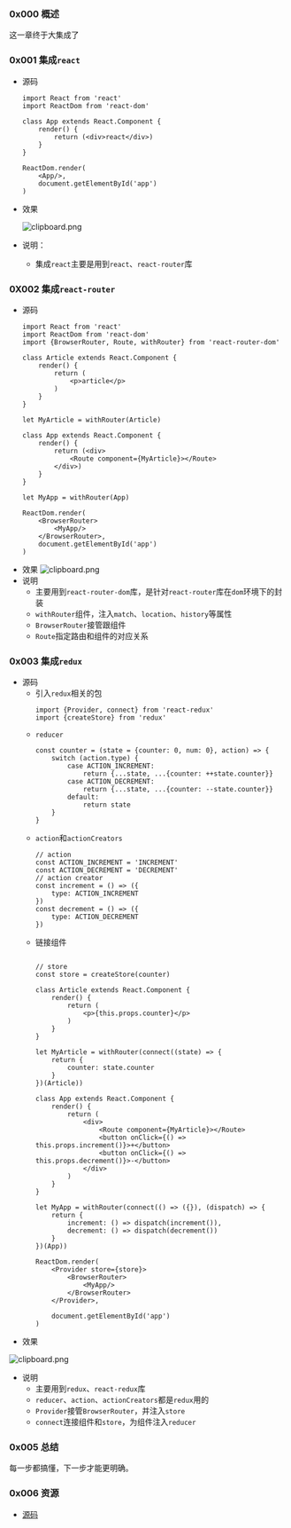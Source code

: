 ### 0x000 概述
这一章终于大集成了
### 0x001 集成`react`
- 源码
    ```
    import React from 'react'
    import ReactDom from 'react-dom'
    
    class App extends React.Component {
        render() {
            return (<div>react</div>)
        }
    }
    
    ReactDom.render(
        <App/>,
        document.getElementById('app')
    )
    ```
- 效果
    
    ![clipboard.png](/img/bVbhT93)

- 说明：
    - 集成`react`主要是用到`react`、`react-router`库

### 0X002 集成`react-router`
- 源码
    ```
    import React from 'react'
    import ReactDom from 'react-dom'
    import {BrowserRouter, Route, withRouter} from 'react-router-dom'
    
    class Article extends React.Component {
        render() {
            return (
                <p>article</p>
            )
        }
    }
    
    let MyArticle = withRouter(Article)
    
    class App extends React.Component {
        render() {
            return (<div>
                <Route component={MyArticle}></Route>
            </div>)
        }
    }
    
    let MyApp = withRouter(App)
    
    ReactDom.render(
        <BrowserRouter>
            <MyApp/>
        </BrowserRouter>,
        document.getElementById('app')
    )
    ```
- 效果
    ![clipboard.png](/img/bVbhUaO)
- 说明
    - 主要用到`react-router-dom`库，是针对`react-router`库在`dom`环境下的封装
    - `withRouter`组件，注入`match`、`location`、`history`等属性
    - `BrowserRouter`接管跟组件
    - `Route`指定路由和组件的对应关系

### 0x003 集成`redux`
- 源码
    - 引入`redux`相关的包
        ```
        import {Provider, connect} from 'react-redux'
        import {createStore} from 'redux'
        ```
    - `reducer`
        ```
        const counter = (state = {counter: 0, num: 0}, action) => {
            switch (action.type) {
                case ACTION_INCREMENT:
                    return {...state, ...{counter: ++state.counter}}
                case ACTION_DECREMENT:
                    return {...state, ...{counter: --state.counter}}
                default:
                    return state
            }
        }
        ```
    - `action`和`actionCreators`
        ```
        // action
        const ACTION_INCREMENT = 'INCREMENT'
        const ACTION_DECREMENT = 'DECREMENT'
        // action creator
        const increment = () => ({
            type: ACTION_INCREMENT
        })
        const decrement = () => ({
            type: ACTION_DECREMENT
        })
        ```
    - 链接组件
        ```
        
        // store
        const store = createStore(counter)
        
        class Article extends React.Component {
            render() {
                return (
                    <p>{this.props.counter}</p>
                )
            }
        }
        
        let MyArticle = withRouter(connect((state) => {
            return {
                counter: state.counter
            }
        })(Article))
        
        class App extends React.Component {
            render() {
                return (
                    <div>
                        <Route component={MyArticle}></Route>
                        <button onClick={() => this.props.increment()}>+</button>
                        <button onClick={() => this.props.decrement()}>-</button>
                    </div>
                )
            }
        }
        
        let MyApp = withRouter(connect(() => ({}), (dispatch) => {
            return {
                increment: () => dispatch(increment()),
                decrement: () => dispatch(decrement())
            }
        })(App))
        
        ReactDom.render(
            <Provider store={store}>
                <BrowserRouter>
                    <MyApp/>
                </BrowserRouter>
            </Provider>,
        
            document.getElementById('app')
        )
        ```
- 效果

![clipboard.png](/img/bVbhUbV)
- 说明
    - 主要用到`redux`、`react-redux`库
    - `reducer`、`action`、`actionCreators`都是`redux`用的
    - `Provider`接管`BrowserRouter`，并注入`store`
    - `connect`连接组件和`store`，为组件注入`reducer`
### 0x005 总结
每一步都搞懂，下一步才能更明确。

### 0x006 资源
- [源码](https://github.com/followWinter/react-study)
